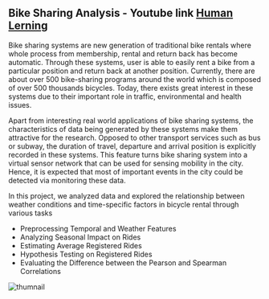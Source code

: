 
## Bike Sharing Analysis - Youtube link [Human Lerning](https://www.youtube.com/watch?v=hGfotokIsKE&t=5145s)
Bike sharing systems are new generation of traditional bike rentals where whole process from membership, rental and return 
back has become automatic. Through these systems, user is able to easily rent a bike from a particular position and return 
back at another position. Currently, there are about over 500 bike-sharing programs around the world which is composed of 
over 500 thousands bicycles. Today, there exists great interest in these systems due to their important role in traffic, 
environmental and health issues.

Apart from interesting real world applications of bike sharing systems, the characteristics of data being generated by
these systems make them attractive for the research. Opposed to other transport services such as bus or subway, the duration
of travel, departure and arrival position is explicitly recorded in these systems. This feature turns bike sharing system into
a virtual sensor network that can be used for sensing mobility in the city. Hence, it is expected that most of important
events in the city could be detected via monitoring these data.

In this project, we analyzed data and explored the relationship between weather conditions and time-specific factors in bicycle rental through various tasks
*   Preprocessing Temporal and Weather Features
*   Analyzing Seasonal Impact on Rides
*   Estimating Average Registered Rides
*   Hypothesis Testing on Registered Rides
*   Evaluating the Difference between the Pearson and Spearman Correlations


![thumnail](https://github.com/Galal-pic/The-Data-Analysis-Workshop/assets/70837846/69733819-e6f0-4d6e-9388-064ba3985e86)
